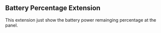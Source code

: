 Battery Percentage Extension
----------------------------

This extension just show the battery power remainging percentage at the panel.
